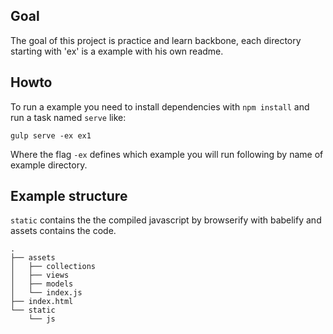 ## Goal

The goal of this project is practice and learn backbone, each directory starting with 'ex' is a example with his own readme.

## Howto

To run a example you need to install dependencies with `npm install` and run a task named `serve` like:

```shell
gulp serve -ex ex1
```

Where the flag `-ex` defines which example you will run following by name of example directory.

## Example structure

`static` contains the the compiled javascript by browserify with babelify and assets contains the code.

```
.
├── assets
│   ├── collections
│   ├── views
│   ├── models
│   └── index.js
├── index.html
└── static
    └── js
```

